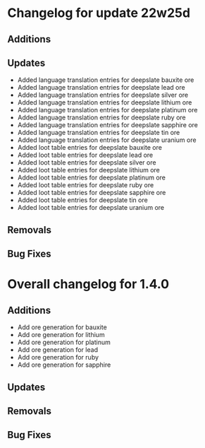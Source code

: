 # Changelog for update 22w25d

## Additions

## Updates

- Added language translation entries for deepslate bauxite ore
- Added language translation entries for deepslate lead ore
- Added language translation entries for deepslate silver ore
- Added language translation entries for deepslate lithium ore
- Added language translation entries for deepslate platinum ore
- Added language translation entries for deepslate ruby ore
- Added language translation entries for deepslate sapphire ore
- Added language translation entries for deepslate tin ore
- Added language translation entries for deepslate uranium ore
- Added loot table entries for deepslate bauxite ore
- Added loot table entries for deepslate lead ore
- Added loot table entries for deepslate silver ore
- Added loot table entries for deepslate lithium ore
- Added loot table entries for deepslate platinum ore
- Added loot table entries for deepslate ruby ore
- Added loot table entries for deepslate sapphire ore
- Added loot table entries for deepslate tin ore
- Added loot table entries for deepslate uranium ore

## Removals

## Bug Fixes

# Overall changelog for 1.4.0

## Additions

- Add ore generation for bauxite
- Add ore generation for lithium
- Add ore generation for platinum
- Add ore generation for lead
- Add ore generation for ruby
- Add ore generation for sapphire

## Updates

## Removals

## Bug Fixes
